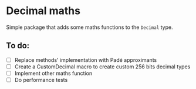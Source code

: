 # Decimal maths
Simple package that adds some maths functions to the `Decimal` type. 


## To do:
- [ ] Replace methods' implementation with Padé approximants
- [ ] Create a CustomDecimal macro to create custom 256 bits decimal types
- [ ] Implement other maths function
- [ ] Do performance tests